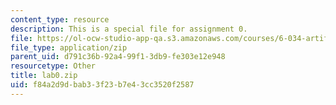 ```yaml
---
content_type: resource
description: This is a special file for assignment 0.
file: https://ol-ocw-studio-app-qa.s3.amazonaws.com/courses/6-034-artificial-intelligence-fall-2010/f84a2d9dbab33f23b7e43cc3520f2587_lab0.zip
file_type: application/zip
parent_uid: d791c36b-92a4-99f1-3db9-fe303e12e948
resourcetype: Other
title: lab0.zip
uid: f84a2d9d-bab3-3f23-b7e4-3cc3520f2587
---
```

